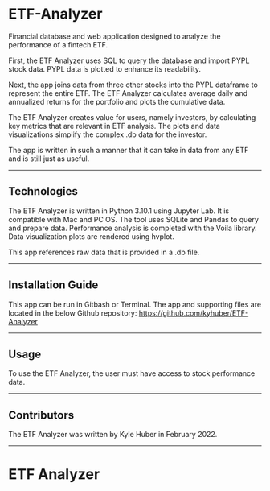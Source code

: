 # ETF-Analyzer

Financial database and web application designed to analyze the performance of a fintech ETF.

First, the ETF Analyzer uses SQL to query the database and import PYPL stock data. PYPL data is plotted to enhance its readability. 

Next, the app joins data from three other stocks into the PYPL dataframe to represent the entire ETF. The ETF Analyzer calculates average daily and annualized returns for the portfolio and plots the cumulative data.

The ETF Analyzer creates value for users, namely investors, by calculating key metrics that are relevant in ETF analysis. The plots and data visualizations simplify the complex .db data for the investor.

The app is written in such a manner that it can take in data from any ETF and is still just as useful.

---

## Technologies

The ETF Analyzer is written in Python 3.10.1 using Jupyter Lab. It is compatible with Mac and PC OS.
The tool uses SQLite and Pandas to query and prepare data. Performance analysis is completed with the Voila library.
Data visualization plots are rendered using hvplot.

This app references raw data that is provided in a .db file.

---

## Installation Guide

This app can be run in Gitbash or Terminal. The app and supporting files are located in the below Github repository:
https://github.com/kyhuber/ETF-Analyzer

---

## Usage

To use the ETF Analyzer, the user must have access to stock performance data.

---

## Contributors

The ETF Analyzer was written by Kyle Huber in February 2022.

---

# ETF Analyzer
